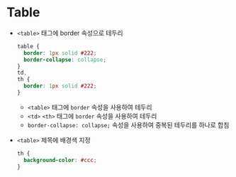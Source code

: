 # Table

- `<table>` 태그에 border 속성으로 테두리

  ```css
  table {
    border: 1px solid #222;
    border-collapse: collapse;
  }
  td,
  th {
    border: 1px solid #222;
  }
  ```

  - `<table>` 태그에 `border` 속성을 사용하여 테두리
  - `<td>` `<th>` 태그에 `border` 속성을 사용하여 테두리
  - `border-collapse: collapse;` 속성을 사용하여 중복된 테두리를 하나로 합침
- `<table>` 제목에 배경색 지정

  ```css
  th {
    background-color: #ccc;
  }
  ```
